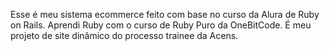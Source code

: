 Esse é meu sistema ecommerce feito com base no curso da Alura de Ruby on Rails.
Aprendi Ruby com o curso de Ruby Puro da OneBitCode.
É meu projeto de site dinâmico do processo trainee da Acens.
